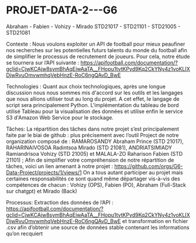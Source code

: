 # PROJET-DATA-2---G6
Abraham - Fabien - Vohizy - Mirado
STD21017 - STD21101 - STD21005 - STD21081

Contexte : 
	Nous voulons exploiter un API de football pour mieux peaufiner nos recherches sur les potentielles futurs talents du monde du football afin de simplifier le processus de recrutement de joueurs.
	Pour cela, notre étude se tournera sur l’API suivante : 
https://apifootball.com/documentation/?gclid=CjwKCAjw8symBhAqEiwAaTA__FHopu1tvtKPyd9Kq2CkYNy4z1voKLIXDjwRvuOmvwmhqVebHnzE-RoC6ngQAvD_BwE

Technologies : 
	Quant aux choix technologiques, après une longue discussion nous nous sommes mis d'accord sur les outils et les langages que nous allions utiliser tout au long du projet. A cet effet, le langage de script sera principalement Python. L'implémentation du tableau de bord utilisé Tableau pour la visualisation des données et utilise enfin le service S3 d'Amazon Web Service pour le stockage.

Tâches: 
	La répartition des tâches dans notre projet s’est principalement faite par le biai de github : plus précisement avec l’outil Project de notre organization composé de : RAMAROSANDY Abraham Prince (STD 21017), RAHARINAIVOSOA Radintsoa Mirado (STD 21081), ANDRIATSIMIADY Ramiandrisoa Vohizy (STD 21005) et MALALA-ZO Raharison Fabien (STD 21101) ; Afin de simplifier votre compréhension de notre répartition de tâches, voici un lien amenant à notre projet : https://github.com/orgs/G6-Data-Project/projects/1/views/1
On a tous autant participer au projet mais certaines responsabilités ce sont quand même départager vis-à-vis des compétences de chacun : Vohizy (OPS), Fabien (PO), Abraham (Full-Stack sur chatgpt) et Mirado (Back)

Processus: 
Extraction des données de l’API : https://apifootball.com/documentation/?gclid=CjwKCAjw8symBhAqEiwAaTA__FHopu1tvtKPyd9Kq2CkYNy4z1voKLIXDjwRvuOmvwmhqVebHnzE-RoC6ngQAvD_BwE et transformation en fichier .csv afin d’obtenir une source de données stable contenant les informations qu’on recquiert









